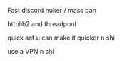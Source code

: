 Fast discord nuker / mass ban

httplib2 and threadpool

quick asf u can make it quicker n shi

use a VPN n shi 

